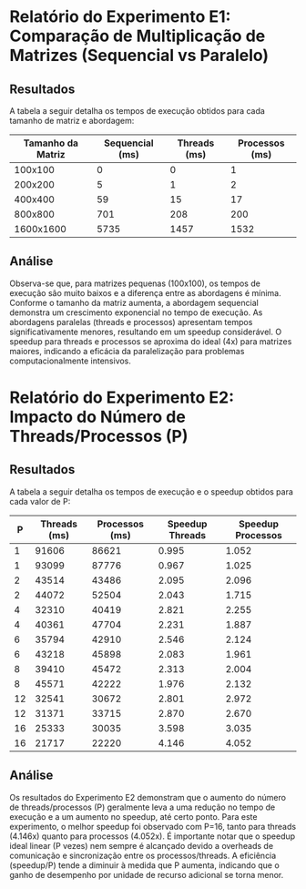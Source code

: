 # Relatório do Experimento E1: Comparação de Multiplicação de Matrizes (Sequencial vs Paralelo)

## Resultados
A tabela a seguir detalha os tempos de execução obtidos para cada tamanho de matriz e abordagem:

| Tamanho da Matriz | Sequencial (ms) | Threads (ms) | Processos (ms) |
|-------------------|-----------------|--------------|----------------|
| 100x100           | 0               | 0            | 1              |
| 200x200           | 5               | 1            | 2              |
| 400x400           | 59              | 15           | 17             |
| 800x800           | 701             | 208          | 200            |
| 1600x1600          | 5735            | 1457         | 1532           |


## Análise
Observa-se que, para matrizes pequenas (100x100), os tempos de execução são muito baixos e a diferença entre as abordagens é mínima. Conforme o tamanho da matriz aumenta, a abordagem sequencial demonstra um crescimento exponencial no tempo de execução. As abordagens paralelas (threads e processos) apresentam tempos significativamente menores, resultando em um speedup considerável. O speedup para threads e processos se aproxima do ideal (4x) para matrizes maiores, indicando a eficácia da paralelização para problemas computacionalmente intensivos.


# Relatório do Experimento E2: Impacto do Número de Threads/Processos (P)

## Resultados
A tabela a seguir detalha os tempos de execução e o speedup obtidos para cada valor de P:

| P  | Threads (ms) | Processos (ms) | Speedup Threads | Speedup Processos |
|----|--------------|----------------|-----------------|-------------------|
| 1  | 91606        | 86621          | 0.995           | 1.052             |
| 1  | 93099        | 87776          | 0.967           | 1.025             |
| 2  | 43514        | 43486          | 2.095           | 2.096             |
| 2  | 44072        | 52504          | 2.043           | 1.715             |
| 4  | 32310        | 40419          | 2.821           | 2.255             |
| 4  | 40361        | 47704          | 2.231           | 1.887             |
| 6  | 35794        | 42910          | 2.546           | 2.124             |
| 6  | 43218        | 45898          | 2.083           | 1.961             |
| 8  | 39410        | 45472          | 2.313           | 2.004             |
| 8  | 45571        | 42222          | 1.976           | 2.132             |
| 12 | 32541        | 30672          | 2.801           | 2.972             |
| 12 | 31371        | 33715          | 2.870           | 2.670             |
| 16 | 25333        | 30035          | 3.598           | 3.035             |
| 16 | 21717        | 22220          | 4.146           | 4.052             |


## Análise
Os resultados do Experimento E2 demonstram que o aumento do número de threads/processos (P) geralmente leva a uma redução no tempo de execução e a um aumento no speedup, até certo ponto. Para este experimento, o melhor speedup foi observado com P=16, tanto para threads (4.146x) quanto para processos (4.052x). É importante notar que o speedup ideal linear (P vezes) nem sempre é alcançado devido a overheads de comunicação e sincronização entre os processos/threads. A eficiência (speedup/P) tende a diminuir à medida que P aumenta, indicando que o ganho de desempenho por unidade de recurso adicional se torna menor.

